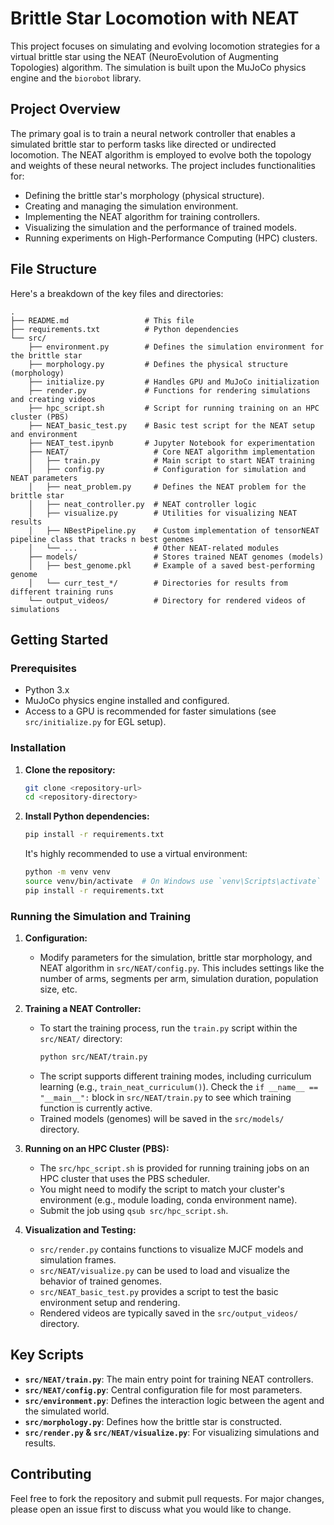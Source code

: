 # Brittle Star Locomotion with NEAT

This project focuses on simulating and evolving locomotion strategies for a virtual brittle star using the NEAT (NeuroEvolution of Augmenting Topologies) algorithm. The simulation is built upon the MuJoCo physics engine and the `biorobot` library.

## Project Overview

The primary goal is to train a neural network controller that enables a simulated brittle star to perform tasks like directed or undirected locomotion. The NEAT algorithm is employed to evolve both the topology and weights of these neural networks. The project includes functionalities for:

*   Defining the brittle star's morphology (physical structure).
*   Creating and managing the simulation environment.
*   Implementing the NEAT algorithm for training controllers.
*   Visualizing the simulation and the performance of trained models.
*   Running experiments on High-Performance Computing (HPC) clusters.

## File Structure

Here's a breakdown of the key files and directories:

```
.
├── README.md                 # This file
├── requirements.txt          # Python dependencies
└── src/
    ├── environment.py        # Defines the simulation environment for the brittle star
    ├── morphology.py         # Defines the physical structure (morphology)
    ├── initialize.py         # Handles GPU and MuJoCo initialization
    ├── render.py             # Functions for rendering simulations and creating videos
    ├── hpc_script.sh         # Script for running training on an HPC cluster (PBS)
    ├── NEAT_basic_test.py    # Basic test script for the NEAT setup and environment
    ├── NEAT_test.ipynb       # Jupyter Notebook for experimentation
    ├── NEAT/                   # Core NEAT algorithm implementation
    │   ├── train.py            # Main script to start NEAT training
    │   ├── config.py           # Configuration for simulation and NEAT parameters
    │   ├── neat_problem.py     # Defines the NEAT problem for the brittle star
    │   ├── neat_controller.py  # NEAT controller logic
    │   ├── visualize.py        # Utilities for visualizing NEAT results
    │   ├── NBestPipeline.py    # Custom implementation of tensorNEAT pipeline class that tracks n best genomes
    │   └── ...                 # Other NEAT-related modules
    ├── models/                 # Stores trained NEAT genomes (models)
    │   ├── best_genome.pkl     # Example of a saved best-performing genome
    │   └── curr_test_*/        # Directories for results from different training runs
    └── output_videos/          # Directory for rendered videos of simulations
```

## Getting Started

### Prerequisites

*   Python 3.x
*   MuJoCo physics engine installed and configured.
*   Access to a GPU is recommended for faster simulations (see `src/initialize.py` for EGL setup).

### Installation

1.  **Clone the repository:**
    ```bash
    git clone <repository-url>
    cd <repository-directory>
    ```

2.  **Install Python dependencies:**
    ```bash
    pip install -r requirements.txt
    ```
    It's highly recommended to use a virtual environment:
    ```bash
    python -m venv venv
    source venv/bin/activate  # On Windows use `venv\Scripts\activate`
    pip install -r requirements.txt
    ```

### Running the Simulation and Training

1.  **Configuration:**
    *   Modify parameters for the simulation, brittle star morphology, and NEAT algorithm in `src/NEAT/config.py`. This includes settings like the number of arms, segments per arm, simulation duration, population size, etc.

2.  **Training a NEAT Controller:**
    *   To start the training process, run the `train.py` script within the `src/NEAT/` directory:
        ```bash
        python src/NEAT/train.py
        ```
    *   The script supports different training modes, including curriculum learning (e.g., `train_neat_curriculum()`). Check the `if __name__ == "__main__":` block in `src/NEAT/train.py` to see which training function is currently active.
    *   Trained models (genomes) will be saved in the `src/models/` directory.

3.  **Running on an HPC Cluster (PBS):**
    *   The `src/hpc_script.sh` is provided for running training jobs on an HPC cluster that uses the PBS scheduler.
    *   You might need to modify the script to match your cluster's environment (e.g., module loading, conda environment name).
    *   Submit the job using `qsub src/hpc_script.sh`.

4.  **Visualization and Testing:**
    *   `src/render.py` contains functions to visualize MJCF models and simulation frames.
    *   `src/NEAT/visualize.py` can be used to load and visualize the behavior of trained genomes.
    *   `src/NEAT_basic_test.py` provides a script to test the basic environment setup and rendering.
    *   Rendered videos are typically saved in the `src/output_videos/` directory.

## Key Scripts

*   **`src/NEAT/train.py`**: The main entry point for training NEAT controllers.
*   **`src/NEAT/config.py`**: Central configuration file for most parameters.
*   **`src/environment.py`**: Defines the interaction logic between the agent and the simulated world.
*   **`src/morphology.py`**: Defines how the brittle star is constructed.
*   **`src/render.py` & `src/NEAT/visualize.py`**: For visualizing simulations and results.

## Contributing

Feel free to fork the repository and submit pull requests. For major changes, please open an issue first to discuss what you would like to change.

